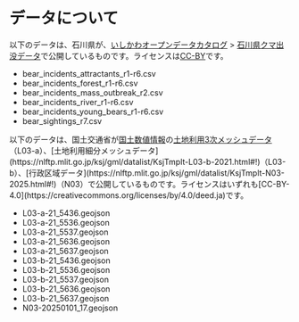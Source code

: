 # データについて

以下のデータは、石川県が、[いしかわオープンデータカタログ](https://ishikawa-datapf.jp/odp/) \> [石川県クマ出没データ](https://ishikawa-datapf.jp/ckan/dataset/bear_incidents_data)で公開しているものです。ライセンスは[CC-BY](https://opendefinition.org/licenses/cc-by/)です。

-   bear_incidents_attractants_r1-r6.csv
-   bear_incidents_forest_r1-r6.csv
-   bear_incidents_mass_outbreak_r2.csv
-   bear_incidents_river_r1-r6.csv
-   bear_incidents_young_bears_r1-r6.csv
-   bear_sightings_r7.csv

以下のデータは、国土交通省が[国土数値情報](https://nlftp.mlit.go.jp/)の[土地利用3次メッシュデータ](https://nlftp.mlit.go.jp/ksj/gml/datalist/KsjTmplt-L03-a-2021.html#!)（L03-a）、[土地利用細分メッシュデータ](https://nlftp.mlit.go.jp/ksj/gml/datalist/KsjTmplt-L03-b-2021.html#!)（L03-b）、[行政区域データ](https://nlftp.mlit.go.jp/ksj/gml/datalist/KsjTmplt-N03-2025.html#!)（N03）で公開しているものです。ライセンスはいずれも[CC-BY-4.0](https://creativecommons.org/licenses/by/4.0/deed.ja)です。

-   L03-a-21_5436.geojson
-   L03-a-21_5536.geojson
-   L03-a-21_5537.geojson
-   L03-a-21_5636.geojson
-   L03-a-21_5637.geojson
-   L03-b-21_5436.geojson
-   L03-b-21_5536.geojson
-   L03-b-21_5537.geojson
-   L03-b-21_5636.geojson
-   L03-b-21_5637.geojson
-   N03-20250101_17.geojson
